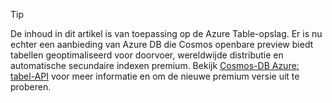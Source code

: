 > [!TIP]
> De inhoud in dit artikel is van toepassing op de Azure Table-opslag. Er is nu echter een aanbieding van Azure DB die Cosmos openbare preview biedt tabellen geoptimaliseerd voor doorvoer, wereldwijde distributie en automatische secundaire indexen premium. Bekijk [Cosmos-DB Azure: tabel-API](https://aka.ms/premiumtables) voor meer informatie en om de nieuwe premium versie uit te proberen.
>
